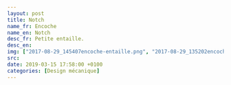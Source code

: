 ```yaml
---
layout: post
title: Notch
name_fr: Encoche
name_en: Notch
desc_fr: Petite entaille. 
desc_en: 
img: ["2017-08-29_145407encoche-entaille.png", "2017-08-29_135202encoche.png"]
src: 
date: 2019-03-15 17:58:00 +0100
categories: [Design mécanique]
---
```


